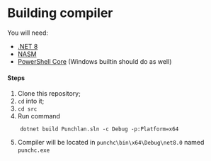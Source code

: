 # Building compiler

You will need:

- [.NET 8](https://dot.net/)
- [NASM](https://nasm.us)
- [PowerShell Core](https://microsoft.com/PowerShell) (Windows builtin should do as well)

#### Steps

1. Clone this repository;
2. `cd` into it;
3. `cd src`
4. Run command
```
    dotnet build Punchlan.sln -c Debug -p:Platform=x64
```
5. Compiler will be located in `punchc\bin\x64\Debug\net8.0` named `punchc.exe`
